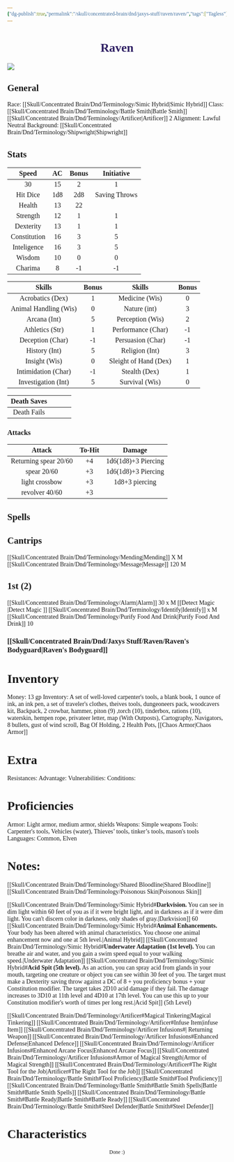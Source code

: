 ```yaml
---
{"dg-publish":true,"permalink":"/skull/concentrated-brain/dnd/jaxys-stuff/raven/raven/","tags":["Tagless"],"noteIcon":""}
---
```


<style id="Force_Custom_Fonts" type="text/css">@font-face{font-style:normal;font-family:"Merriweather";src:local("Merriweather")}@font-face{font-style:bolder;font-family:"Merriweather";src:local("Merriweather")}@font-face{font-style:normal;font-family:"Merriweather";src:local("Merriweather");unicode-range:U+0-FF,U+2E80-9FFF,U+F900-FAFF,U+FE30-FE4F,U+20000-2FA1F}@font-face{font-style:bolder;font-family:"Merriweather";src:local("Merriweather");unicode-range:U+0-FF,U+2E80-9FFF,U+F900-FAFF,U+FE30-FE4F,U+20000-2FA1F}@font-face{font-style:normal;font-family:"Merriweather";src:local("Merriweather");unicode-range:U+0-FF}@font-face{font-style:bolder;font-family:"Merriweather";src:local("Merriweather");unicode-range:U+0-FF}:not(pre):not(code):not(textarea):not(tt):not(kbd):not(samp):not(var){font-family:"Merriweather"!important}pre,code,textarea,tt,kbd,samp,var{font-family:monospace!important}pre *,code *,textarea *,tt *,kbd *,samp *,var *{font-family:monospace!important}</style>


# <center><span style="color:#322366">Raven </span></center>
 
![](https://i.imgur.com/28cl6bL.jpeg)



## General
 Race:  [[Skull/Concentrated Brain/Dnd/Terminology/Simic Hybrid\|Simic Hybrid]]
 Class:  [[Skull/Concentrated Brain/Dnd/Terminology/Battle Smith\|Battle Smith]] [[Skull/Concentrated Brain/Dnd/Terminology/Artificer\|Artificer]] 2
 Alignment: Lawful Neutral
 Background: [[Skull/Concentrated Brain/Dnd/Terminology/Shipwright\|Shipwright]] 

## Stats

|    Speed     | AC  | Bonus |  Initiative   |
|:------------:|:---:|:-----:|:-------------:|
|      30      | 15  |   2   |       1       |
|   Hit Dice   | 1d8 |  2d8  | Saving Throws |
|    Health    | 13  |  22   |               |
|   Strength   | 12  |   1   |       1       |
|  Dexterity   | 13  |   1   |       1       |
| Constitution | 16  |   3   |       5       |
| Inteligence  | 16  |   3   |       5       |
|    Wisdom    | 10  |   0   |       0       |
|   Charima    |  8  |  -1   |      -1       |

|        Skills         | Bonus |        Skills         | Bonus |
|:---------------------:|:-----:|:---------------------:|:-----:|
|   Acrobatics (Dex)    |   1   |    Medicine (Wis)     |   0   |
| Animal Handling (Wis) |   0   |     Nature (int)      |   3   |
|     Arcana (Int)      |   5   |   Perception (Wis)    |   2   |
|    Athletics (Str)    |   1   |  Performance (Char)   |  -1   |
|   Deception (Char)    |  -1   |   Persuasion (Char)   |  -1   |
|     History (Int)     |   5   |    Religion (Int)     |   3   |
|     Insight (Wis)     |   0   | Sleight of Hand (Dex) |   1   |
|  Intimidation (Char)  |  -1   |     Stealth (Dex)     |   1   |
|  Investigation (Int)  |   5   |    Survival (Wis)     |   0   |

| Death Saves |     |     |     |
|:-----------:| --- | --- | --- |
| Death Fails |     |     |     |
### Attacks

|        Attack         | To-Hit |       Damage        |
|:---------------------:|:------:|:-------------------:|
| Returning spear 20/60 |   +4   | 1d6(1d8)+3 Piercing |
|      spear 20/60      |   +3   | 1d6(1d8)+3 Piercing |
|    light crossbow     |   +3   |   1d8+3 piercing    |
|    revolver 40/60     |   +3   |                     |

## Spells

## Cantrips
[[Skull/Concentrated Brain/Dnd/Terminology/Mending\|Mending]] X  M
[[Skull/Concentrated Brain/Dnd/Terminology/Message\|Message]]  120 M

## 1st (2)
[[Skull/Concentrated Brain/Dnd/Terminology/Alarm\|Alarm]] 30 x M
[[Detect Magic \|Detect Magic ]]
[[Skull/Concentrated Brain/Dnd/Terminology/Identify\|Identify]] x M
[[Skull/Concentrated Brain/Dnd/Terminology/Purify Food And Drink\|Purify Food And Drink]] 10 
### [[Skull/Concentrated Brain/Dnd/Jaxys Stuff/Raven/Raven's Bodyguard\|Raven's Bodyguard]]

# Inventory

Money: 13 gp
Inventory: A set of well-loved carpenter's tools, a blank book, 1 ounce of ink, an ink pen, a set of traveler's clothes, theives tools, dungeoneers pack,  woodcavers kit, Backpack, 2 crowbar, hammer, piton (9) ,torch (10), tinderbox, rations (10), waterskin, hempen rope, privateer letter, map (With Outposts), Cartography, Navigators, 8 bullets, gust of wind scroll, Bag Of Holding, 2 Health Pots, [[Chaos Armor\|Chaos Armor]]

# Extra
Resistances: 
Advantage: 
Vulnerabilities: 
Conditions: 
  

# Proficiencies
		
Armor:  Light armor, medium armor, shields
Weapons: Simple weapons
Tools: Carpenter's tools, Vehicles (water), Thieves’ tools, tinker’s tools, mason's tools
Languages: Common, Elven

# Notes: 

[[Skull/Concentrated Brain/Dnd/Terminology/Shared Bloodline\|Shared Bloodline]]
	[[Skull/Concentrated Brain/Dnd/Terminology/Poisonous Skin\|Poisonous Skin]]

[[Skull/Concentrated Brain/Dnd/Terminology/Simic Hybrid#**Darkvision.** You can see in dim light within 60 feet of you as if it were bright light, and in darkness as if it were dim light. You can't discern color in darkness, only shades of gray.\|Darkvision]] 60
[[Skull/Concentrated Brain/Dnd/Terminology/Simic Hybrid#**Animal Enhancements.** Your body has been altered with animal characteristics. You choose one animal enhancement now and one at 5th level.\|Animal Hybrid]]
	[[Skull/Concentrated Brain/Dnd/Terminology/Simic Hybrid#**Underwater Adaptation (1st level).** You can breathe air and water, and you gain a swim speed equal to your walking speed.\|Underwater Adaptation]]
	[[Skull/Concentrated Brain/Dnd/Terminology/Simic Hybrid#**Acid Spit (5th level).** As an action, you can spray acid from glands in your mouth, targeting one creature or object you can see within 30 feet of you. The target must make a Dexterity saving throw against a DC of 8 + you proficiency bonus + your Constitution modifier. The target takes 2D10 acid damage if they fail. The damage increases to 3D10 at 11th level and 4D10 at 17th level. You can use this up to your Constitution modifier's worth of times per long rest.\|Acid Spit]] (5th Level)	

[[Skull/Concentrated Brain/Dnd/Terminology/Artificer#Magical Tinkering\|Magical Tinkering]]
[[Skull/Concentrated Brain/Dnd/Terminology/Artificer#Infuse Item\|infuse Item]]
	[[Skull/Concentrated Brain/Dnd/Terminology/Artificer Infusions#\| Returning Weapon]]
	[[Skull/Concentrated Brain/Dnd/Terminology/Artificer Infusions#Enhanced Defense\|Enhanced Defence]]
	[[Skull/Concentrated Brain/Dnd/Terminology/Artificer Infusions#Enhanced Arcane Focus\|Enhanced Arcane Focus]]
	[[Skull/Concentrated Brain/Dnd/Terminology/Artificer Infusions#Armor of Magical Strength\|Armor of Magical Strength]]
[[Skull/Concentrated Brain/Dnd/Terminology/Artificer#The Right Tool for the Job\|Artificer#The Right Tool for the Job]]
[[Skull/Concentrated Brain/Dnd/Terminology/Battle Smith#Tool Proficiency\|Battle Smith#Tool Proficiency]]
[[Skull/Concentrated Brain/Dnd/Terminology/Battle Smith#Battle Smith Spells\|Battle Smith#Battle Smith Spells]]
[[Skull/Concentrated Brain/Dnd/Terminology/Battle Smith#Battle Ready\|Battle Smith#Battle Ready]]
[[Skull/Concentrated Brain/Dnd/Terminology/Battle Smith#Steel Defender\|Battle Smith#Steel Defender]]

# Characteristics 














<center><sub>Done :)</sub></center>


<script src="https://utteranc.es/client.js"
        repo="WonderingGodling/My-Mind-Space"
        issue-term="title"
        theme="preferred-color-scheme"
        crossorigin="anonymous"
        async>
</script>